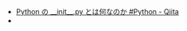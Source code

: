 - [Python の \_\_init\_\_.py とは何なのか #Python - Qiita](https://qiita.com/msi/items/d91ea3900373ff8b09d7)
- 